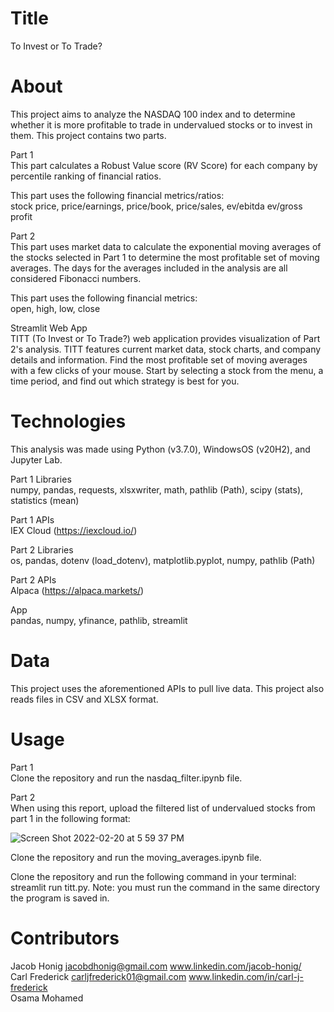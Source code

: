 # Title
To Invest or To Trade?

# About
This project aims to analyze the NASDAQ 100 index and to determine whether it is more profitable to trade in undervalued stocks or to invest in them. This project contains two parts. 

Part 1 <br/>
This part calculates a Robust Value score (RV Score) for each company by percentile ranking of financial ratios. 

This part uses the following financial metrics/ratios: <br/>
stock price, price/earnings, price/book, price/sales, ev/ebitda ev/gross profit

Part 2 <br/>
This part uses market data to calculate the exponential moving averages of the stocks selected in Part 1 to determine the most profitable set of moving averages. The days for the averages included in the analysis are all considered Fibonacci numbers. 

This part uses the following financial metrics: <br/>
open, high, low, close

Streamlit Web App <br/>
TITT (To Invest or To Trade?) web application provides visualization of Part 2's analysis. TITT features current market data, stock charts, and company details and information. Find the most profitable set of moving averages with a few clicks of your mouse. Start by selecting a stock from the menu, a time period, and find out which strategy is best for you.

# Technologies
This analysis was made using Python (v3.7.0), WindowsOS (v20H2), and Jupyter Lab.

Part 1 Libraries <br/>
numpy, pandas, requests, xlsxwriter, math, pathlib (Path), scipy (stats), statistics (mean)

Part 1 APIs <br/>
IEX Cloud (https://iexcloud.io/)

Part 2 Libraries <br/>
os, pandas, dotenv (load_dotenv), matplotlib.pyplot, numpy, pathlib (Path)

Part 2 APIs <br/>
Alpaca (https://alpaca.markets/)

App <br/>
pandas, numpy, yfinance, pathlib, streamlit

# Data
This project uses the aforementioned APIs to pull live data. This project also reads files in CSV  and XLSX format. 

# Usage

Part 1 <br/>
Clone the repository and run the nasdaq_filter.ipynb file.

Part 2 <br/>
When using this report, upload the filtered list of undervalued stocks from part 1 in the following format:

![Screen Shot 2022-02-20 at 5 59 37 PM](https://user-images.githubusercontent.com/95586624/154868184-b6b7bd85-aeab-42c3-9e3c-5938ce2de161.png)


Clone the repository and run the moving_averages.ipynb file.

Clone the repository and run the following command in your terminal: streamlit run titt.py. Note: you must run the command in the same directory the program is saved in.

# Contributors
Jacob Honig jacobdhonig@gmail.com www.linkedin.com/jacob-honig/ <br/>
Carl Frederick carljfrederick01@gmail.com www.linkedin.com/in/carl-j-frederick <br/>
Osama Mohamed
